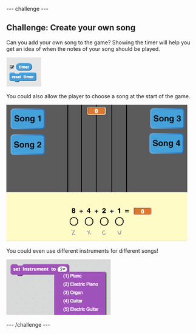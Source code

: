 --- challenge ---

## Challenge: Create your own song

Can you add your own song to the game? Showing the timer will help you get an idea of when the notes of your song should be played.

![Timer blocks](images/timer.png)

You could also allow the player to choose a song at the start of the game.

![Choosing a song](images/song-choice.png)

You could even use different instruments for different songs!

![Set instrument](images/set-instrument.png)

--- /challenge ---
